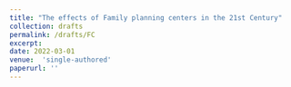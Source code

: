 ```yaml
---
title: "The effects of Family planning centers in the 21st Century"
collection: drafts
permalink: /drafts/FC
excerpt:
date: 2022-03-01
venue:  'single-authored'
paperurl: ''
---
```


